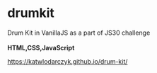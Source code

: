 # drumkit
Drum Kit
in VanillaJS as a part of JS30 challenge
<br><br>
<b>HTML,CSS,JavaScript</b>

https://katwlodarczyk.github.io/drum-kit/
